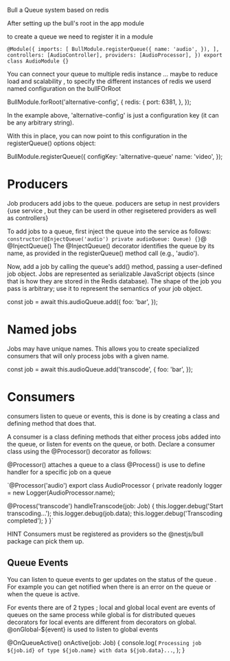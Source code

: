Bull a Queue system based on redis


After setting up the bull's root in the app module

to create a queue we need to register it in a module 

`@Module({
  imports: [
    BullModule.registerQueue({
      name: 'audio',
    }),
  ],
  controllers: [AudioController],
  providers: [AudioProcessor],
})
export class AudioModule {}`


You can connect your queue to multiple redis instance ...
maybe to reduce load and scalability , to specify the different
instances of redis we userd named configuration on the bullFOrRoot

BullModule.forRoot('alternative-config', {
  redis: {
    port: 6381,
  },
});

In the example above, 'alternative-config' is just a configuration key (it can be any arbitrary string).

With this in place, you can now point to this configuration in the registerQueue() options object:


BullModule.registerQueue({
  configKey: 'alternative-queue'
  name: 'video',
});

# Producers 
Job producers add jobs to the queue. poducers are setup in nest providers {use service , but they can be userd in other regisetered providers as well as controllers}

To add jobs to a queue, first inject the queue into the service as follows:
 `constructor(@InjectQueue('audio') private audioQueue: Queue) {}`@
@InjectQueue()
The @InjectQueue() decorator identifies the queue by its name, as provided in the registerQueue() method call (e.g., 'audio').

Now, add a job by calling the queue's add() method, passing a user-defined job object. Jobs are represented as serializable JavaScript objects (since that is how they are stored in the Redis database). The shape of the job you pass is arbitrary; use it to represent the semantics of your job object.


const job = await this.audioQueue.add({
  foo: 'bar',
});

# Named jobs
Jobs may have unique names. This allows you to create specialized consumers that will only process jobs with a given name.


const job = await this.audioQueue.add('transcode', {
  foo: 'bar',
});

# Consumers
consumers listen to queue or events, this is done is by creating a class and defining method that 
does that.


A consumer is a class defining methods that either process jobs added into the queue, or listen for events on the queue, or both. Declare a consumer class using the @Processor() decorator as follows:

@Processor() attaches a queue to a class
@Process() is use to define handler for a specific job on a queue

`@Processor('audio')
export class AudioProcessor {
  private readonly logger = new Logger(AudioProcessor.name);

  @Process('transcode')
  handleTranscode(job: Job) {
    this.logger.debug('Start transcoding...');
    this.logger.debug(job.data);
    this.logger.debug('Transcoding completed');
  }
}`

HINT
Consumers must be registered as providers so the @nestjs/bull package can pick them up.

## Queue Events 
You can listen to queue events to ger updates on the status of the queue .
For example you can get notified when there is an error on the queue or when the queue is active.

For events there are of 2 types ; local and global 
local event are events of queues on the same process while global is for distributed queues
decorators for local events are different from decorators on global. @onGlobal-${event} is used to 
listen to global events

@OnQueueActive()
  onActive(job: Job) {
    console.log(
      `Processing job ${job.id} of type ${job.name} with data ${job.data}...`,
    );
  }
